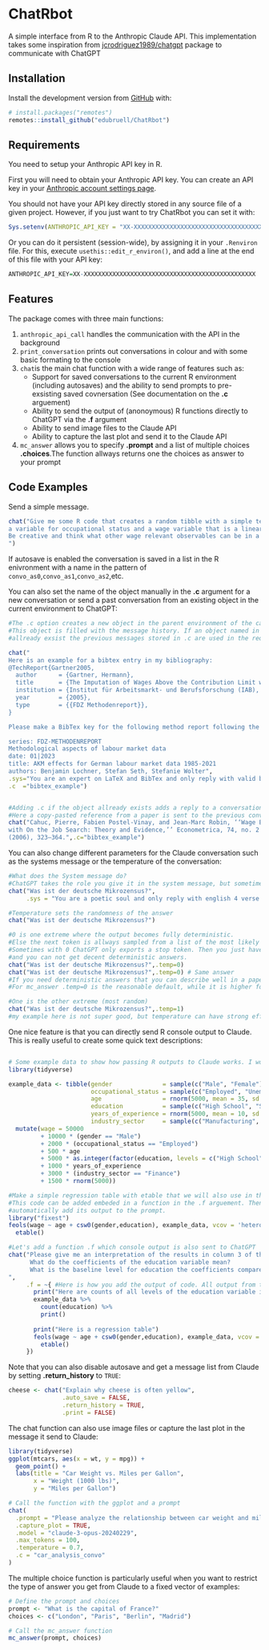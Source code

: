# ChatRbot
A simple interface from R to the Anthropic Claude API. This implementation takes some inspiration from [jcrodriguez1989/chatgpt](https://github.com/jcrodriguez1989/chatgpt/) package to communicate with ChatGPT

## Installation
Install the development version from
[GitHub](https://github.com/edubruell/ChatRbot/) with:

``` r
# install.packages("remotes")
remotes::install_github("edubruell/ChatRbot")
```
## Requirements

You need to setup your Anthropic API key in R.

First you will need to obtain your Anthropic API key. You can create an
API key in your [Anthropic account settings
page](https://console.anthropic.com/settings/keys).

You should not have your API key directly stored in any source file of a given project.
However, if you just want to try ChatRbot you can set it with: 

``` r
Sys.setenv(ANTHROPIC_API_KEY = "XX-XXXXXXXXXXXXXXXXXXXXXXXXXXXXXXXXXXXXXXXXXXXXXXXX")
```

Or you can do it persistent (session-wide), by assigning it in your
`.Renviron` file. For this, execute `usethis::edit_r_environ()`, and add a
line  at the end of this file with your API key:

``` r
ANTHROPIC_API_KEY=XX-XXXXXXXXXXXXXXXXXXXXXXXXXXXXXXXXXXXXXXXXXXXXXXXX
```


## Features
The package comes with three main functions:
1. ``anthropic_api_call`` handles the communication with the API in the background
2. ``print_conversation`` prints out conversations in colour and with some basic formating to the console
3. ``chat``is the main chat function with a wide range of features such as:
   - Support for saved conversations to the current R environment (including autosaves) and the ability to send prompts to pre-exsisting saved covnersation (See documentation on the **.c** arguement)
   - Ability to send the output of (anonoymous) R functions directly to ChatGPT via the **.f** argument
   - Ability to send image files to the Claude API
   - Ability to capture the last plot and send it to the Claude API
4. ``mc_answer`` allows you to specify **.prompt** and a list of multiple choices **.choices**.The function allways returns one the choices as answer to your prompt

## Code Examples

Send a simple message.
```r
chat("Give me some R code that creates a random tibble with a simple test dataset with 5000 observations that has a random gender variable,
a variable for occupational status and a wage variable that is a linear function of gender, occupational status and some other observables.
Be creative and think what other wage relevant observables can be in a typical large social survey and add some of them into your example code. 
")
```

If autosave is enabled the conversation is saved in a list in the R enivronment with a name in the pattern of ``convo_as0``,``convo_as1``,``convo_as2``,etc.

You can also set the name of the object manually in the **.c** argument for a new conversation or send a past conversation from an existing object in the current environment to ChatGPT:

```r
#The .c option creates a new object in the parent environment of the call
#This object is filled with the message history. If an object named in .c 
#allready exsist the previous messages stored in .c are used in the request

chat("
Here is an example for a bibtex entry in my bibliography:
@TechReport{Gartner2005,
  author      = {Gartner, Hermann},
  title       = {The Imputation of Wages Above the Contribution Limit with the German IAB Employment Sample},
  institution = {Institut für Arbeitsmarkt- und Berufsforschung (IAB), Nürnberg [Institute for Employment Research, Nuremberg, Germany]},
  year        = {2005},
  type        = {{FDZ Methodenreport}},
}

Please make a BibTex key for the following method report following the style of my example:

series: FDZ-METHODENREPORT
Methodological aspects of labour market data
date: 01|2023 
title: AKM effects for German labour market data 1985-2021
authors: Benjamin Lochner, Stefan Seth, Stefanie Wolter",
.sys="You are an expert on LaTeX and BibTex and only reply with valid bibtex code",
.c  ="bibtex_example")


#Adding .c if the object allready exists adds a reply to a conversation. 
#Here a copy-pasted reference from a paper is sent to the previous conversation.
chat("Cahuc, Pierre, Fabien Postel-Vinay, and Jean-Marc Robin, ‘‘Wage Bargaining
with On the Job Search: Theory and Evidence,’’ Econometrica, 74, no. 2
(2006), 323–364.",.c="bibtex_example")
```

You can also change different parameters for the Claude conversation such as the systems message or the temperature of the conversation:
``` r
#What does the System message do?
#ChatGPT takes the role you give it in the system message, but sometimes deviates a little bit more from the system message
chat("Was ist der deutsche Mikrozensus?",
     .sys = "You are a poetic soul and only reply with english 4 verse poems")

#Temperature sets the randomness of the answer
chat("Was ist der deutsche Mikrozensus?")

#0 is one extreme where the output becomes fully deterministic. 
#Else the next token is allways sampled from a list of the most likely tokens. Here only the most likely token is used every time.
#Sometimes with 0 ChatGPT only exports a stop token. Then you just have to choose something higher 
#and you can not get decent deterministic answers.
chat("Was ist der deutsche Mikrozensus?",.temp=0)
chat("Was ist der deutsche Mikrozensus?",.temp=0) # Same answer
#If you need deterministic answers that you can describe well in a paper this is probably the way to go.
#For mc_answer .temp=0 is the reasonable default, while it is higher for chat.

#One is the other extreme (most random)
chat("Was ist der deutsche Mikrozensus?",.temp=1)
#my example here is not super good, but temperature can have strong effects on long prompts and coding questions. 

```

One nice feature is that you can directly send R console output to Claude. This is really useful to create some quick text descriptions:
```r

# Some example data to show how passing R outputs to Claude works. I wonder how I came up with that :-)
library(tidyverse)

example_data <- tibble(gender              = sample(c("Male", "Female"), 5000, replace = TRUE),
                       occupational_status = sample(c("Employed", "Unemployed", "Student", "Retired"), 5000, replace = TRUE),
                       age                 = rnorm(5000, mean = 35, sd = 10), 
                       education           = sample(c("High School", "Some College", "Bachelor's Degree", "Master's Degree", "Doctorate"), 5000, replace = TRUE), 
                       years_of_experience = rnorm(5000, mean = 10, sd = 5), 
                       industry_sector     = sample(c("Manufacturing", "Finance", "Healthcare", "Retail", "Education"), 5000, replace = TRUE)) %>%
  mutate(wage = 50000 
         + 10000 * (gender == "Male") 
         + 2000 * (occupational_status == "Employed") 
         + 500 * age 
         + 5000 * as.integer(factor(education, levels = c("High School", "Some College", "Bachelor's Degree", "Master's Degree", "Doctorate")))
         + 1000 * years_of_experience 
         + 3000 * (industry_sector == "Finance")
         + 1500 * rnorm(5000))

#Make a simple regression table with etable that we will also use in the example
#This code can be added embeded in a function in the .f arguement. Then we can 
#automatically add its output to the prompt.
library("fixest")
feols(wage ~ age + csw0(gender,education), example_data, vcov = 'hetero') %>%
  etable()

#Let's add a function .f which console output is also sent to ChatGPT
chat("Please give me an interpretation of the results in column 3 of the regression table below. 
      What do the coefficients of the education variable mean? 
      What is the baseline level for education the coefficients compare to?
",
     .f = ~{ #Here is how you add the output of code. All output from the function(){} is captured and added to the prompt
       print("Here are counts of all levels of the education variable including the baseline:")
       example_data %>%
         count(education) %>%
         print()
       
       print("Here is a regression table")
       feols(wage ~ age + csw0(gender,education), example_data, vcov = 'hetero') %>%
         etable()
     })
```

Note that you can also disable autosave and get a message list from Claude by 
setting **.return_history** to `TRUE`:
```r
cheese <- chat("Explain why cheese is often yellow",
               .auto_save = FALSE,
               .return_history = TRUE,
               .print = FALSE)
```

The chat function can also use image files or capture the last plot in the message it send to Claude:

```r
library(tidyverse)
ggplot(mtcars, aes(x = wt, y = mpg)) +
  geom_point() +
  labs(title = "Car Weight vs. Miles per Gallon",
       x = "Weight (1000 lbs)",
       y = "Miles per Gallon")

# Call the function with the ggplot and a prompt
chat(
  .prompt = "Please analyze the relationship between car weight and miles per gallon based on the provided plot.",
  .capture_plot = TRUE,
  .model = "claude-3-opus-20240229",
  .max_tokens = 100,
  .temperature = 0.7,
  .c = "car_analysis_convo"
)
```
The multiple choice function is particularly useful when you want to restrict the type of answer you get from Claude to a fixed vector of 
examples:
```r
# Define the prompt and choices
prompt <- "What is the capital of France?"
choices <- c("London", "Paris", "Berlin", "Madrid")

# Call the mc_answer function
mc_answer(prompt, choices)
```

